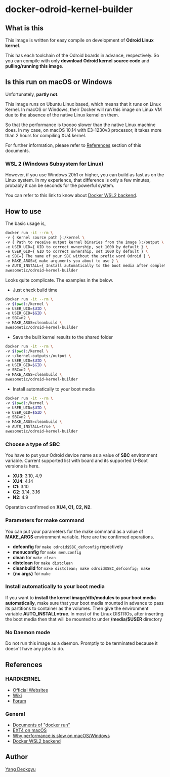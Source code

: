 # docker-odroid-kernel-builder

## What is this

This image is written for easy compile on development of **Odroid Linux kernel**.

This has each toolchain of the Odroid boards in advance, respectively. So you can compile with only **download Odroid kernel source code** and **pulling/running this image**.

## Is this run on macOS or Windows

Unfortunately, **partly not**.

This image runs on Ubuntu Linux based, which means that it runs on Linux Kernel. In macOS or Windows, their Docker will run this image on Linux VM due to the absence of the native Linux kernel on them.

So that the performance is tooooo slower than the native Linux machine does. In my case, on macOS 10.14 with E3-1230v3 processor, it takes more than 2 hours for compiling XU4 kernel.

For further information, please refer to [References](#References) section of this documents.

### WSL 2 (Windows Subsystem for Linux)

However, if you use Windows 20h1 or higher, you can build as fast as on the Linux system. In my experience, that difference is only a few minutes, probably it can be seconds for the powerful system.

You can refer to this link to know about [Docker WSL2 backend](https://docs.docker.com/docker-for-windows/wsl-tech-preview/).

## How to use

The basic usage is,

```bash
docker run -it --rm \
-v { Kernel source path }:/kernel \
-v { Path to receive output kernel binaries from the image }:/output \
-e USER_UID={ UID to correct ownership, set 1000 by default } \
-e USER_GID={ GID to correct ownership, set 1000 by default } \
-e SBC={ The name of your SBC without the prefix word Odroid } \
-e MAKE_ARGS={ make arguments you about to use } \
-e AUTO_INSTALL={ Install automatically to the boot media after complete building kernel } \
awesometic/odroid-kernel-builder
```

Looks quite complicate. The examples in the below.

* Just check build time

```bash
docker run -it --rm \
-v $(pwd):/kernel \
-e USER_UID=$UID \
-e USER_GID=$GID \
-e SBC=n2 \
-e MAKE_ARGS=cleanbuild \
awesometic/odroid-kernel-builder
```

* Save the built kernel results to the shared folder

```bash
docker run -it --rm \
-v $(pwd):/kernel \
-v ~/kernel-outputs:/output \
-e USER_UID=$UID \
-e USER_GID=$GID \
-e SBC=n2 \
-e MAKE_ARGS=cleanbuild \
awesometic/odroid-kernel-builder
```

* Install automatically to your boot media

```bash
docker run -it --rm \
-v $(pwd):/kernel \
-e USER_UID=$UID \
-e USER_GID=$GID \
-e SBC=n2 \
-e MAKE_ARGS=cleanbuild \
-e AUTO_INSTALL=true \
awesometic/odroid-kernel-builder
```

### Choose a type of SBC


You have to put your Odroid device name as a value of **SBC** environment variable. Current supported list with board and its supported U-Boot versions is here.

* **XU3**: 3.10, 4.9
* **XU4**: 4.14
* **C1**: 3.10
* **C2**: 3.14, 3.16
* **N2**: 4.9

Operation confirmed on **XU4, C1, C2, N2**.

### Parameters for make command

You can put your parameters for the make command as a value of **MAKE_ARGS** environment variable. Here are the confirmed operations.

* **defconfig** for `make odroid$SBC_defconfig` repectively
* **menuconfig** for `make menuconfig`
* **clean** for `make clean`
* **distclean** for `make distclean`
* **cleanbuild** for `make distclean; make odroid$SBC_defconfig; make`
* **{no args}** for `make`

### Install automatically to your boot media

If you want to **install the kernel image/dtb/modules to your boot media automatically**, make sure that your boot media mounted in advance to pass its partitions to container as the volumes. Then give the environment variable **AUTO_INSTALL=true**. In most of the Linux DISTROs, after inserting the boot media then that will be mounted to under **/media/$USER** directory

### No Daemon mode

Do not run this image as a daemon. Promptly to be terminated because it doesn't have any jobs to do.

## References

### HARDKERNEL

* [Official Websites](https://www.hardkernel.com)
* [Wiki](https://wiki.odroid.com)
* [Forum](https://forum.odroid.com)

### General

* [Documents of "docker run"](https://docs.docker.com/engine/reference/commandline/run/)
* [EXT4 on macOS](https://apple.stackexchange.com/questions/140536/how-do-i-mount-ext4-using-os-x-fuse)
* [Why performance is slow on macOS/Windows](https://www.reddit.com/r/docker/comments/7xvlye/docker_for_macwindows_performances_vs_linux/)
* [Docker WSL2 backend](https://docs.docker.com/docker-for-windows/wsl-tech-preview/)

## Author

[Yang Deokgyu](secugyu@gmail.com)
